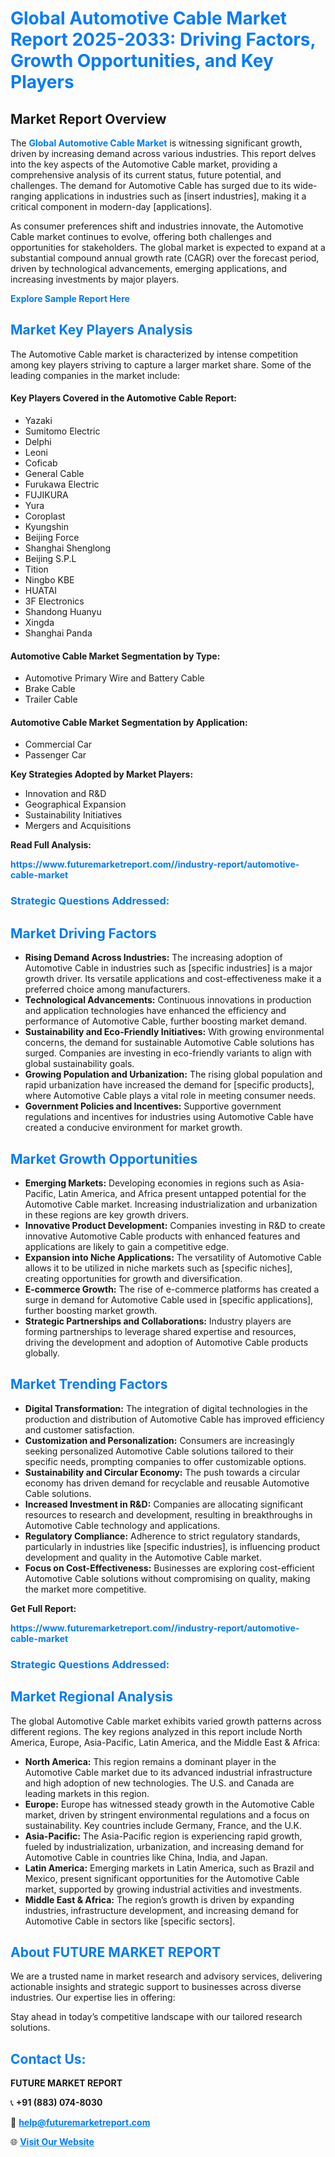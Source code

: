 <h1 style="color: #007BFF;">Global Automotive Cable Market Report 2025-2033: Driving Factors, Growth Opportunities, and Key Players</h1>

<section id="overview">
<h2>Market Report Overview</h2>
<p>The <a href="https://www.futuremarketreport.com//industry-report/automotive-cable-market" style="color: #007BFF; text-decoration: none;"><strong>Global Automotive Cable Market</strong></a> is witnessing significant growth, driven by increasing demand across various industries. This report delves into the key aspects of the Automotive Cable market, providing a comprehensive analysis of its current status, future potential, and challenges. The demand for Automotive Cable has surged due to its wide-ranging applications in industries such as [insert industries], making it a critical component in modern-day [applications].</p>
<p>As consumer preferences shift and industries innovate, the Automotive Cable market continues to evolve, offering both challenges and opportunities for stakeholders. The global market is expected to expand at a substantial compound annual growth rate (CAGR) over the forecast period, driven by technological advancements, emerging applications, and increasing investments by major players.</p>
</section>

<section id="overview">
<p><a href="https://www.futuremarketreport.com//request-sample/reportId=90649" style="color: #007BFF; text-decoration: none;"><strong>Explore Sample Report Here</strong></a></p>
</section>

<section id="key-players">
<h2 style="color: #007BFF;">Market Key Players Analysis</h2>
<p>The Automotive Cable market is characterized by intense competition among key players striving to capture a larger market share. Some of the leading companies in the market include:</p>
<h4>Key Players Covered in the Automotive Cable Report:</h4>
<ul><li>Yazaki</li><li>Sumitomo Electric</li><li>Delphi</li><li>Leoni</li><li>Coficab</li><li>General Cable</li><li>Furukawa Electric</li><li>FUJIKURA</li><li>Yura</li><li>Coroplast</li><li>Kyungshin</li><li>Beijing Force</li><li>Shanghai Shenglong</li><li>Beijing S.P.L</li><li>Tition</li><li>Ningbo KBE</li><li>HUATAI</li><li>3F Electronics</li><li>Shandong Huanyu</li><li>Xingda</li><li>Shanghai Panda</li></ul>
<h4>Automotive Cable Market Segmentation by Type:</h4>
<ul><li>Automotive Primary Wire and Battery Cable</li><li>Brake Cable</li><li>Trailer Cable</li></ul>

<h4>Automotive Cable Market Segmentation by Application:</h4>
<ul><li>Commercial Car</li><li>Passenger Car</li></ul>
<p><strong>Key Strategies Adopted by Market Players:</strong></p>
<ul>
<li>Innovation and R&D</li>
<li>Geographical Expansion</li>
<li>Sustainability Initiatives</li>
<li>Mergers and Acquisitions</li>
</ul>
</section>

<section>
<p><strong>Read Full Analysis: </strong></p><a href="https://www.futuremarketreport.com//industry-report/automotive-cable-market" style="color: #007BFF; text-decoration: none;"><strong>https://www.futuremarketreport.com//industry-report/automotive-cable-market</strong></a>
<h3 style="color: #007BFF;">Strategic Questions Addressed:</h3>
</section>

<section id="driving-factors">
<h2 style="color: #007BFF;">Market Driving Factors</h2>
<ul>
<li><strong>Rising Demand Across Industries:</strong> The increasing adoption of Automotive Cable in industries such as [specific industries] is a major growth driver. Its versatile applications and cost-effectiveness make it a preferred choice among manufacturers.</li>
<li><strong>Technological Advancements:</strong> Continuous innovations in production and application technologies have enhanced the efficiency and performance of Automotive Cable, further boosting market demand.</li>
<li><strong>Sustainability and Eco-Friendly Initiatives:</strong> With growing environmental concerns, the demand for sustainable Automotive Cable solutions has surged. Companies are investing in eco-friendly variants to align with global sustainability goals.</li>
<li><strong>Growing Population and Urbanization:</strong> The rising global population and rapid urbanization have increased the demand for [specific products], where Automotive Cable plays a vital role in meeting consumer needs.</li>
<li><strong>Government Policies and Incentives:</strong> Supportive government regulations and incentives for industries using Automotive Cable have created a conducive environment for market growth.</li>
</ul>
</section>

<section id="growth-opportunities">
<h2 style="color: #007BFF;">Market Growth Opportunities</h2>
<ul>
<li><strong>Emerging Markets:</strong> Developing economies in regions such as Asia-Pacific, Latin America, and Africa present untapped potential for the Automotive Cable market. Increasing industrialization and urbanization in these regions are key growth drivers.</li>
<li><strong>Innovative Product Development:</strong> Companies investing in R&D to create innovative Automotive Cable products with enhanced features and applications are likely to gain a competitive edge.</li>
<li><strong>Expansion into Niche Applications:</strong> The versatility of Automotive Cable allows it to be utilized in niche markets such as [specific niches], creating opportunities for growth and diversification.</li>
<li><strong>E-commerce Growth:</strong> The rise of e-commerce platforms has created a surge in demand for Automotive Cable used in [specific applications], further boosting market growth.</li>
<li><strong>Strategic Partnerships and Collaborations:</strong> Industry players are forming partnerships to leverage shared expertise and resources, driving the development and adoption of Automotive Cable products globally.</li>
</ul>
</section>

<section id="trending-factors">
<h2 style="color: #007BFF;">Market Trending Factors</h2>
<ul>
<li><strong>Digital Transformation:</strong> The integration of digital technologies in the production and distribution of Automotive Cable has improved efficiency and customer satisfaction.</li>
<li><strong>Customization and Personalization:</strong> Consumers are increasingly seeking personalized Automotive Cable solutions tailored to their specific needs, prompting companies to offer customizable options.</li>
<li><strong>Sustainability and Circular Economy:</strong> The push towards a circular economy has driven demand for recyclable and reusable Automotive Cable solutions.</li>
<li><strong>Increased Investment in R&D:</strong> Companies are allocating significant resources to research and development, resulting in breakthroughs in Automotive Cable technology and applications.</li>
<li><strong>Regulatory Compliance:</strong> Adherence to strict regulatory standards, particularly in industries like [specific industries], is influencing product development and quality in the Automotive Cable market.</li>
<li><strong>Focus on Cost-Effectiveness:</strong> Businesses are exploring cost-efficient Automotive Cable solutions without compromising on quality, making the market more competitive.</li>
</ul>
</section>

<section>
<p><strong>Get Full Report: </strong></p><a href="https://www.futuremarketreport.com//industry-report/automotive-cable-market" style="color: #007BFF; text-decoration: none;"><strong>https://www.futuremarketreport.com//industry-report/automotive-cable-market</strong></a>
<h3 style="color: #007BFF;">Strategic Questions Addressed:</h3>
</section>


<section id="regional-analysis">
<h2 style="color: #007BFF;">Market Regional Analysis</h2>
<p>The global Automotive Cable market exhibits varied growth patterns across different regions. The key regions analyzed in this report include North America, Europe, Asia-Pacific, Latin America, and the Middle East & Africa:</p>
<ul>
<li><strong>North America:</strong> This region remains a dominant player in the Automotive Cable market due to its advanced industrial infrastructure and high adoption of new technologies. The U.S. and Canada are leading markets in this region.</li>
<li><strong>Europe:</strong> Europe has witnessed steady growth in the Automotive Cable market, driven by stringent environmental regulations and a focus on sustainability. Key countries include Germany, France, and the U.K.</li>
<li><strong>Asia-Pacific:</strong> The Asia-Pacific region is experiencing rapid growth, fueled by industrialization, urbanization, and increasing demand for Automotive Cable in countries like China, India, and Japan.</li>
<li><strong>Latin America:</strong> Emerging markets in Latin America, such as Brazil and Mexico, present significant opportunities for the Automotive Cable market, supported by growing industrial activities and investments.</li>
<li><strong>Middle East & Africa:</strong> The region’s growth is driven by expanding industries, infrastructure development, and increasing demand for Automotive Cable in sectors like [specific sectors].</li>
</ul>
</section>

<footer>
<h2 style="color: #007BFF;">About FUTURE MARKET REPORT</h2>
<p>We are a trusted name in market research and advisory services, delivering actionable insights and strategic support to businesses across diverse industries. Our expertise lies in offering:</p>

<p>Stay ahead in today’s competitive landscape with our tailored research solutions.</p>

<h2 style="color: #007BFF;">Contact Us:</h2>
<p><strong>FUTURE MARKET REPORT</strong></p>
<p>📞 <strong>+91 (883) 074-8030</strong></p>
<p>📧 <strong><a href="mailto:help@futuremarketreport.com" style="color: #007BFF;">help@futuremarketreport.com</a></strong></p>
<p>🌐 <strong><a href="https://www.futuremarketreport.com/" style="color: #007BFF;">Visit Our Website</a></strong></p>
</footer>